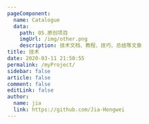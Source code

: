 ```yaml
---
pageComponent:
  name: Catalogue
  data:
    path: 05.原创项目
    imgUrl: /img/other.png
    description: 技术文档、教程、技巧、总结等文章
title: 技术
date: 2020-03-11 21:50:55
permalink: /myProject/
sidebar: false
article: false
comment: false
editLink: false
author:
  name: jia
  link: https://github.com/Jia-Hongwei
---
```

